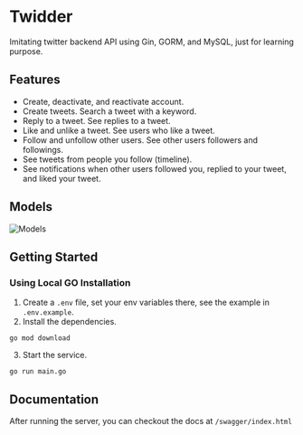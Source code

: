 # Twidder
Imitating twitter backend API using Gin, GORM, and MySQL, just for learning purpose. 

## Features
- Create, deactivate, and reactivate account.
- Create tweets. Search a tweet with a keyword.
- Reply to a tweet. See replies to a tweet.
- Like and unlike a tweet. See users who like a tweet.
- Follow and unfollow other users. See other users followers and followings.
- See tweets from people you follow (timeline).
- See notifications when other users followed you, replied to your tweet, and liked your tweet.

## Models
![Models](./docs/db_models.png)

## Getting Started
### Using Local GO Installation
1. Create a `.env` file, set your env variables there, see the example in `.env.example`.
2. Install the dependencies.
```
go mod download
```
3. Start the service.
```
go run main.go
```

## Documentation
After running the server, you can checkout the docs at `/swagger/index.html`

